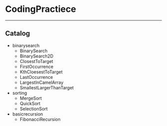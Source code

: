 # CodingPractiece
---
## Catalog
- binarysearch
   - BinarySearch
   - BinarySearch2D
   - ClosestToTarget
   - FirstOccurrence
   - KthCloesestToTarget
   - LastOccurrence
   - LargestInCamelArray
   - SmallestLargerThanTarget
- sorting
   - MergeSort
   - QuickSort
   - SelectionSort
- basicrecursion
   - FibonacciRecursion
   